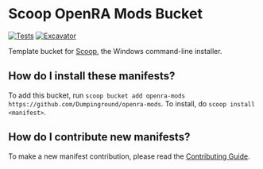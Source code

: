 # Scoop OpenRA Mods Bucket

<!-- Uncomment the following line after replacing placeholders -->
[![Tests](https://github.com/Dumpinground/openra-mods/actions/workflows/ci.yml/badge.svg)](https://github.com/Dumpinground/openra-mods/actions/workflows/ci.yml) [![Excavator](https://github.com/Dumpinground/openra-mods/actions/workflows/excavator.yml/badge.svg)](https://github.com/Dumpinground/openra-mods/actions/workflows/excavator.yml)

Template bucket for [Scoop](https://scoop.sh), the Windows command-line installer.

How do I install these manifests?
---------------------------------

To add this bucket, run `scoop bucket add openra-mods https://github.com/Dumpinground/openra-mods`. To install, do `scoop install <manifest>`.

How do I contribute new manifests?
----------------------------------

To make a new manifest contribution, please read the [Contributing Guide](https://github.com/ScoopInstaller/.github/blob/main/.github/CONTRIBUTING.md).
